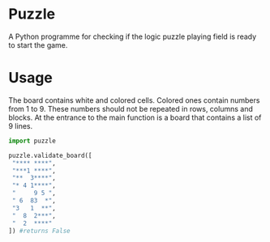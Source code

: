 # Puzzle
A Python programme for checking if the logic puzzle playing field is ready to start the game.
# Usage
The board contains white and colored cells. Colored ones contain numbers from 1 to 9. These numbers should not be repeated in rows, columns and blocks. At the entrance to the main function is a board that contains a list of 9 lines.
```python
import puzzle

puzzle.validate_board([
 "**** ****",
 "***1 ****",
 "**  3****",
 "* 4 1****",
 "     9 5 ",
 " 6  83  *",
 "3   1  **",
 "  8  2***",
 "  2  ****"
]) #returns False
```
